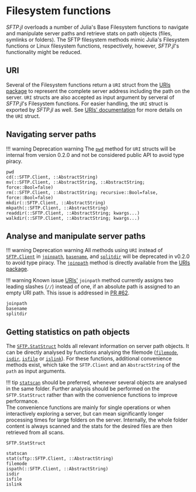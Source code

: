 # Filesystem functions

_SFTP.jl_ overloads a number of Julia's Base Filesystem functions to navigate and
manipulate server paths and retrieve stats on path objects (files, symlinks or folders).
The SFTP filesystem methods mimic Julia's Filesystem functions or Linux filesystem
functions, respectively, however, _SFTP.jl_'s functionality might be reduced.

## URI

Several of the Filesystem functions return a `URI` struct from the
[URIs package](https://github.com/JuliaWeb/URIs.jl.git) to represent the complete
server address including the path on the server. `URI` structs are also accepted as
input argument by serveral of _SFTP.jl_'s Filesystem functions.
For easier handling, the `URI` struct is exported by _SFTP.jl_ as well. See
[URIs' documentation](https://docs.juliahub.com/URIs/eec2u/1.5.1/#URIs.URI)
for more details on the `URI` struct.

## Navigating server paths

!!! warning Deprecation warning
    The [`pwd`](@ref) method for `URI` structs will be internal from version 0.2.0 and
    not be considered public API to avoid type piracy.

```@docs
pwd
cd(::SFTP.Client, ::AbstractString)
mv(::SFTP.Client, ::AbstractString, ::AbstractString; force::Bool=false)
rm(::SFTP.Client, ::AbstractString; recursive::Bool=false, force::Bool=false)
mkdir(::SFTP.Client, ::AbstractString)
mkpath(::SFTP.Client, ::AbstractString)
readdir(::SFTP.Client, ::AbstractString; kwargs...)
walkdir(::SFTP.Client, ::AbstractString; kwargs...)
```

## Analyse and manipulate server paths

!!! warning Deprecation warning
    All methods using `URI` instead of [`SFTP.Client`](@ref) in [`joinpath`](@ref),
    [`basename`](@ref), and [`splitdir`](@ref) will be deprecated in v0.2.0 to avoid
    type piracy. The [`joinpath`](@ref) method is directly available from the
    [URIs package](https://github.com/JuliaWeb/URIs.jl.git).

!!! warning Known issue
    [URIs'](https://github.com/JuliaWeb/URIs.jl.git) `joinpath` method currently
    assigns two leading slashes (`//`) instead of one, if an absolute path is assigned
    to an empty URI path. This issue is addressed in
    [PR #62](https://github.com/JuliaWeb/URIs.jl/pull/62).

```@docs
joinpath
basename
splitdir
```

## Getting statistics on path objects

The [`SFTP.StatStruct`](@ref) holds all relevant information on server path objects.
It can be directly analysed by functions analysing the filemode ([`filemode`](@ref),
[`isdir`](@ref), [`isfile`](@ref) or [`islink`](@ref)). For these functions, additional
convenience methods exist, which take the `SFTP.Client` and an `AbstractString` of the
`path` as input arguments.

!!! tip
    [`statscan`](@ref) should be preferred, whenever several objects are analysed
    in the same folder. Further analysis should be performed on the `SFTP.StatStruct`
    rather than with the convenience functions to improve performance.  
    The convenience functions are mainly for single operations or when interactively
    exploring a server, but can mean significantly longer processing times for large
    folders on the server. Internally, the whole folder content is always scanned and
    the stats for the desired files are then retrieved from all scans.

```@docs
SFTP.StatStruct
```

```@docs
statscan
stat(sftp::SFTP.Client, ::AbstractString)
filemode
ispath(::SFTP.Client, ::AbstractString)
isdir
isfile
islink
```
